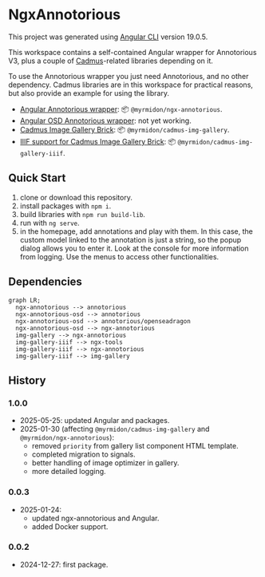 # NgxAnnotorious

This project was generated using [Angular CLI](https://github.com/angular/angular-cli) version 19.0.5.

This workspace contains a self-contained Angular wrapper for Annotorious V3, plus a couple of [Cadmus](https://myrmex.github.io/overview/cadmus)-related libraries depending on it.

To use the Annotorious wrapper you just need Annotorious, and no other dependency. Cadmus libraries are in this workspace for practical reasons, but also provide an example for using the library.

- [Angular Annotorious wrapper](./projects/myrmidon/ngx-annotorious/README.md): 📦 `@myrmidon/ngx-annotorious`.
- [Angular OSD Annotorious wrapper](./projects/myrmidon/ngx-annotorious-osd/README.md): not yet working.
- [Cadmus Image Gallery Brick](./projects/myrmidon/cadmus-img-gallery/README.md): 📦 `@myrmidon/cadmus-img-gallery`.
- [IIIF support for Cadmus Image Gallery Brick](./projects/myrmidon/cadmus-img-gallery-iiif/README.md): 📦 `@myrmidon/cadmus-img-gallery-iiif`.

## Quick Start

1. clone or download this repository.
2. install packages with `npm i`.
3. build libraries with `npm run build-lib`.
4. run with `ng serve`.
5. in the homepage, add annotations and play with them. In this case, the custom model linked to the annotation is just a string, so the popup dialog allows you to enter it. Look at the console for more information from logging. Use the menus to access other functionalities.

## Dependencies

```mermaid
graph LR;
  ngx-annotorious --> annotorious
  ngx-annotorious-osd --> annotorious
  ngx-annotorious-osd --> annotorious/openseadragon
  ngx-annotorious-osd --> ngx-annotorious
  img-gallery --> ngx-annotorious
  img-gallery-iiif --> ngx-tools
  img-gallery-iiif --> ngx-annotorious
  img-gallery-iiif --> img-gallery
```

## History

### 1.0.0

- 2025-05-25: updated Angular and packages.
- 2025-01-30 (affecting `@myrmidon/cadmus-img-gallery` and `@myrmidon/ngx-annotorious`):
  - removed `priority` from gallery list component HTML template.
  - completed migration to signals.
  - better handling of image optimizer in gallery.
  - more detailed logging.

### 0.0.3

- 2025-01-24:
  - updated ngx-annotorious and Angular.
  - added Docker support.

### 0.0.2

- 2024-12-27: first package.
